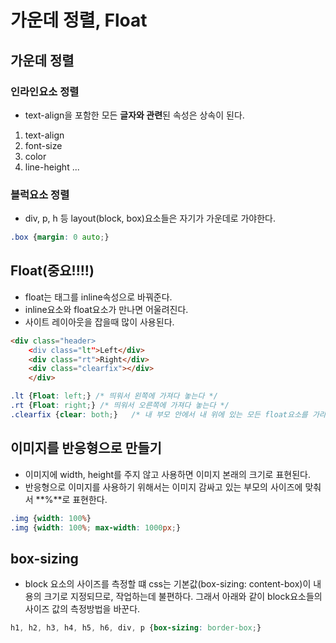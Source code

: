 # 가운데 정렬, Float
## 가운데 정렬
### 인라인요소 정렬
- text-align을 포함한 모든 **글자와 관련**된 속성은 상속이 된다.
1. text-align
2. font-size
3. color
4. line-height ...

### 블럭요소 정렬
- div, p, h 등 layout(block, box)요소들은 자기가 가운데로 가야한다.

```css
.box {margin: 0 auto;}
```

## Float(중요!!!!)
- float는 태그를 inline속성으로 바꿔준다.
- inline요소와 float요소가 만나면 어울려진다.
- 사이트 레이아웃을 잡을때 많이 사용된다.

```html
<div class="header>
	<div class="lt">Left</div>
	<div class="rt">Right</div>
	<div class="clearfix"></div>
	</div>
```

```css 
.lt {Float: left;} /* 띄워서 왼쪽에 가져다 놓는다 */
.rt {Float: right;} /* 띄워서 오른쪽에 가져다 놓는다 */
.clearfix {clear: both;}   /* 내 부모 안에서 내 위에 있는 모든 float요소를 가라앉힌다. */
``` 

## 이미지를 반응형으로 만들기
- 이미지에 width, height를 주지 않고 사용하면 이미지 본래의 크기로 표현된다.
- 반응형으로 이미지를 사용하기 위해서는 이미지 감싸고 있는 부모의 사이즈에 맞춰서 **%**로 표현한다.
```css
.img {width: 100%}
.img {width: 100%; max-width: 1000px;}
```

## box-sizing
- block 요소의 사이즈를 측정할 떄 css는 기본값(box-sizing: content-box)이 내용의 크기로 지정되므로, 작업하는데 불편하다. 그래서 아래와 같이 block요소들의 사이즈 값의 측정방법을 바꾼다.

```css
h1, h2, h3, h4, h5, h6, div, p {box-sizing: border-box;}
```